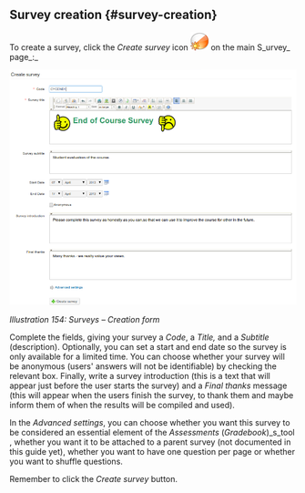 ## Survey creation {#survey-creation}

To create a survey, click the _Create survey_ icon ![](../assets/graphics291.png) on the main S_urvey_ page_:_

![](../assets/images223.png)

*Illustration 154: Surveys – Creation form*

Complete the fields, giving your survey a _Code_, a _Title,_ and a _Subtitle_ (description). Optionally, you can set a start and end date so the survey is only available for a limited time. You can choose whether your survey will be anonymous (users&#039; answers will not be identifiable) by checking the relevant box. Finally, write a survey introduction (this is a text that will appear just before the user starts the survey) and a _Final thanks_ message (this will appear when the users finish the survey, to thank them and maybe inform them of when the results will be compiled and used).

In the _Advanced settings_, you can choose whether you want this survey to be considered an essential element of the _Assessments_ (_Gradebook_)_s_tool , whether you want it to be attached to a parent survey (not documented in this guide yet), whether you want to have one question per page or whether you want to shuffle questions.

Remember to click the _Create survey_ button.